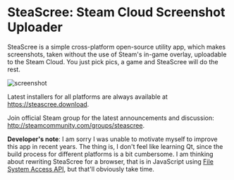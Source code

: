# SteaScree: Steam Cloud Screenshot Uploader

SteaScree is a simple cross-platform open-source utility app, which makes screenshots, taken without the use of Steam's in-game overlay, uploadable to the Steam Cloud. You just pick pics, a game and SteaScree will do the rest.

![screenshot](https://steascree.download/screenshot.png)

Latest installers for all platforms are always available at https://steascree.download.

Join official Steam group for the latest announcements and discussion: http://steamcommunity.com/groups/steascree.

**Developer's note**: I am sorry I was unable to motivate myself to improve this app in recent years. The thing is, I don't feel like learning Qt, since the build process for different platforms is a bit cumbersome. I am thinking about rewriting SteaScree for a browser, that is in JavaScript using [File System Access API](https://wicg.github.io/file-system-access), but that'll obviously take time.
